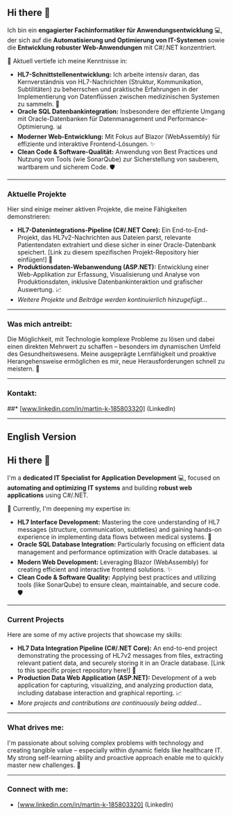 ## Hi there 👋

Ich bin ein **engagierter Fachinformatiker für Anwendungsentwicklung** 💻, der sich auf die **Automatisierung und Optimierung von IT-Systemen** sowie die **Entwicklung robuster Web-Anwendungen** mit C#/.NET konzentriert.

🌱 Aktuell vertiefe ich meine Kenntnisse in:

* **HL7-Schnittstellenentwicklung:** Ich arbeite intensiv daran, das Kernverständnis von HL7-Nachrichten (Struktur, Kommunikation, Subtilitäten) zu beherrschen und praktische Erfahrungen in der Implementierung von Datenflüssen zwischen medizinischen Systemen zu sammeln. 🏥
* **Oracle SQL Datenbankintegration:** Insbesondere der effiziente Umgang mit Oracle-Datenbanken für Datenmanagement und Performance-Optimierung. 📊
* **Moderner Web-Entwicklung:** Mit Fokus auf Blazor (WebAssembly) für effiziente und interaktive Frontend-Lösungen. ✨
* **Clean Code & Software-Qualität:** Anwendung von Best Practices und Nutzung von Tools (wie SonarQube) zur Sicherstellung von sauberem, wartbarem und sicherem Code. 🛡️

---

### Aktuelle Projekte

Hier sind einige meiner aktiven Projekte, die meine Fähigkeiten demonstrieren:

* **HL7-Datenintegrations-Pipeline (C#/.NET Core):** Ein End-to-End-Projekt, das HL7v2-Nachrichten aus Dateien parst, relevante Patientendaten extrahiert und diese sicher in einer Oracle-Datenbank speichert. [Link zu diesem spezifischen Projekt-Repository hier einfügen!] 🔗
* **Produktionsdaten-Webanwendung (ASP.NET):** Entwicklung einer Web-Applikation zur Erfassung, Visualisierung und Analyse von Produktionsdaten, inklusive Datenbankinteraktion und grafischer Auswertung. 📈
* _Weitere Projekte und Beiträge werden kontinuierlich hinzugefügt..._

---

### Was mich antreibt:

Die Möglichkeit, mit Technologie komplexe Probleme zu lösen und dabei einen direkten Mehrwert zu schaffen – besonders im dynamischen Umfeld des Gesundheitswesens. Meine ausgeprägte Lernfähigkeit und proaktive Herangehensweise ermöglichen es mir, neue Herausforderungen schnell zu meistern. 🚀

---

### Kontakt:

##* [www.linkedin.com/in/martin-k-185803320] (LinkedIn)


---

## English Version

## Hi there 👋

I'm a **dedicated IT Specialist for Application Development** 💻, focused on **automating and optimizing IT systems** and building **robust web applications** using C#/.NET.

🌱 Currently, I'm deepening my expertise in:

* **HL7 Interface Development:** Mastering the core understanding of HL7 messages (structure, communication, subtleties) and gaining hands-on experience in implementing data flows between medical systems. 🏥
* **Oracle SQL Database Integration:** Particularly focusing on efficient data management and performance optimization with Oracle databases. 📊
* **Modern Web Development:** Leveraging Blazor (WebAssembly) for creating efficient and interactive frontend solutions. ✨
* **Clean Code & Software Quality:** Applying best practices and utilizing tools (like SonarQube) to ensure clean, maintainable, and secure code. 🛡️

---

### Current Projects

Here are some of my active projects that showcase my skills:

* **HL7 Data Integration Pipeline (C#/.NET Core):** An end-to-end project demonstrating the processing of HL7v2 messages from files, extracting relevant patient data, and securely storing it in an Oracle database. [Link to this specific project repository here!] 🔗
* **Production Data Web Application (ASP.NET):** Development of a web application for capturing, visualizing, and analyzing production data, including database interaction and graphical reporting. 📈
* _More projects and contributions are continuously being added..._

---

### What drives me:

I'm passionate about solving complex problems with technology and creating tangible value – especially within dynamic fields like healthcare IT. My strong self-learning ability and proactive approach enable me to quickly master new challenges. 🚀

---

### Connect with me:

* [www.linkedin.com/in/martin-k-185803320] (LinkedIn)

